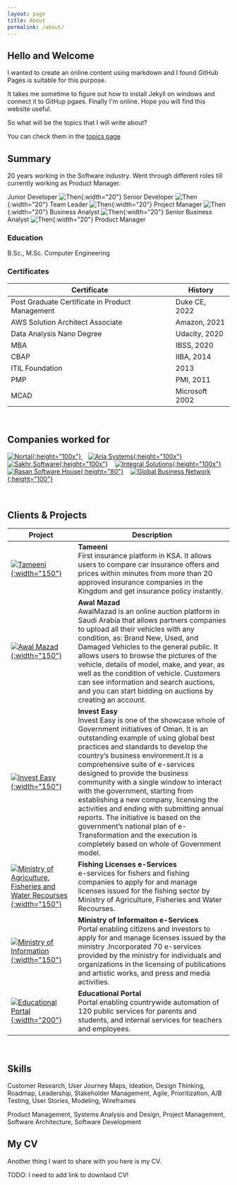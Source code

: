 ```yaml
---
layout: page
title: About
permalink: /about/
---
```


## Hello and Welcome 

I wanted to create an online content using markdown and I found GitHub Pages is suitable for this purpose. 

It takes me sometime to figure out how to install Jekyll on windows and connect it to GitHup pgaes. Finally I'm online. 
Hope you will find this website useful.

So what will be the topics that I will write about?

You can check them in the [topics page](/topics)
  
## Summary 

20 years working in the Software industry. Went through different roles till currently working as Product Manager.


Junior Developer ![Then](https://www.shareicon.net/download/2017/01/31/877244_right.ico){:width="20"} Senior Developer ![Then](https://www.shareicon.net/download/2017/01/31/877244_right.ico){:width="20"} Team Leader ![Then](https://www.shareicon.net/download/2017/01/31/877244_right.ico){:width="20"} Project Manager ![Then](https://www.shareicon.net/download/2017/01/31/877244_right.ico){:width="20"} Business Analyst ![Then](https://www.shareicon.net/download/2017/01/31/877244_right.ico){:width="20"} Senior Business Analyst ![Then](https://www.shareicon.net/download/2017/01/31/877244_right.ico){:width="20"} Product Manager



### Education
B.Sc., M.Sc. Computer Engineering 

### Certificates

|Certificate| History  |
|--|--|
| Post Graduate Certificate in Product Management | Duke CE, 2022 |
| AWS Solution Architect Associate | Amazon, 2021 |
| Data Analysis Nano Degree | Udacity, 2020 |
| MBA | IBSS, 2020 |
| CBAP | IIBA, 2014 
| ITIL Foundation | 2013 |
| PMP | PMI, 2011 |
| MCAD | Microsoft 2002 |


<br/>

##   Companies worked for 

[![Nortal](https://upload.wikimedia.org/wikipedia/commons/0/07/Nortal_logo.png){:height="100x"} ](https://nortal.com/) &nbsp;&nbsp;
[![Aria Systems](https://res.cloudinary.com/crunchbase-production/image/upload/c_lpad,h_256,w_256,f_auto,q_auto:eco,dpr_1/v1397192201/916a7b6a1deffd98e078321028fcd0cb.gif){:height="100x"}](https://ariasystems.biz/) &nbsp;&nbsp;
[![Sakhr Software](https://m.eyeofriyadh.com/directory/images/2018/04/3bc6c757d554.png){:height="100x"}](http://www.sakhr.com/) &nbsp;&nbsp;
[![Integral Solutions](https://www.integral.com.om/images/logo.png){:height="100x"}](http://www.integral.com.om/) &nbsp;&nbsp;
[![Rasan Software House](https://www.arabnews.com/sites/default/files/2021/11/17/2918206-1580745978.png){:height="80"}](https://www.rasan.co/) &nbsp;&nbsp;
[![Global Business Network](https://scontent.fdxb1-1.fna.fbcdn.net/v/t1.18169-9/10426261_1019606334740972_16336748507218073_n.jpg?_nc_cat=110&ccb=1-7&_nc_sid=09cbfe&_nc_ohc=W6zDC7MSyOwAX8Ol23T&_nc_ht=scontent.fdxb1-1.fna&oh=00_AT-wD0jMEI_3TjzRqhT8fioyx-98E-1cgcehKXwRyqnSbQ&oe=63551C55){:height="100"}](http://www.gbn-egypt.com/)


<br/>

## Clients & Projects

|Project| Description  |
|--|--|
| [![Tameeni](https://dmul2da2acg0k.cloudfront.net/Resources/images/header-logo.svg?v=18.70){:width="150"}](https://www.tameeni.com/) | **Tameeni**<br/> First insurance platform in KSA. It allows users to compare car insurance offers and prices within minutes from more than 20 approved insurance companies in the Kingdom and get insurance policy instantly.|
| [![Awal Mazad](https://zood.s3.amazonaws.com/awalmazad/web/cdn/Content/SalvageTheme/images/header-logo.svg){:width="150"}](https://awalmazad.com/en) | **Awal Mazad** <br/> AwalMazad is an online auction platform in Saudi Arabia that allows partners companies to upload all their vehicles with any condition, as: Brand New, Used, and Damaged Vehicles to the general public. It allows users to browse the pictures of the vehicle, details of model, make, and year, as well as the condition of vehicle. Customers can see information and search auctions, and you can start bidding on auctions by creating an account. |
| [![Invest Easy](https://www.business.gov.om/ieasy/wp-content/uploads/2020/07/logo.png){:width="150"}](https://www.business.gov.om/) | **Invest Easy** <br/> Invest Easy is one of the showcase whole of Government initiatives of Oman. It is an outstanding example of using global best practices and standards to develop the country’s business environment.It is a comprehensive suite of e-services designed to provide the business community with a single window to interact with the government, starting from establishing a new company, licensing the activities and ending with submitting annual reports. The initiative is based on the government’s national plan of e-Transformation and the execution is completely based on whole of Government model. |
| [![Ministry of Agriculture, Fisheries and Water Recourses](https://maf.gov.om/BakEnd//NewsPics/636516753458961910.jpg){:width="150"}](https://maf.gov.om/) | **Fishing Licenses e-Services** <br/> e-services for fishers and fishing companies to apply for and manage licenses issued for the fishing sector by Ministry of Agriculture, Fisheries and Water Recourses.  |
| [![Ministry of Information](https://omaninfo.om/templates/omaninfo/assets/images/logo-en.png){:width="150"}](https://omaninfo.om/) | **Ministry of Informaiton e-Services** <br/> Portal enabling citizens and investors to apply for and manage licenses issued by the ministry .Incorporated 70 e-services provided by the ministry for individuals and organizations in the licensing of publications and artistic works, and press and media activities. |
| [![Educational Portal](https://home.moe.gov.om/templates/moe/assets/images/logo.png){:width="200"}](https://home.moe.gov.om/) | **Educational Portal** <br/> Portal enabling countrywide automation of 120 public services for parents and students, and internal services for teachers and employees. |


<br/>

## Skills
Customer Research, User Journey Maps, Ideation, Design Thinking, Roadmap, Leadership, Stakeholder Management, Agile, Prioritization, A/B Testing, User Stories, Modeling, Wireframes

Product Management, Systems Analysis and Design, Project Management, Software Architecture, Software Development
   


## My CV 

Another thing I want to share with you here is my CV. 

TODO: I need to add link to downlaod CV!